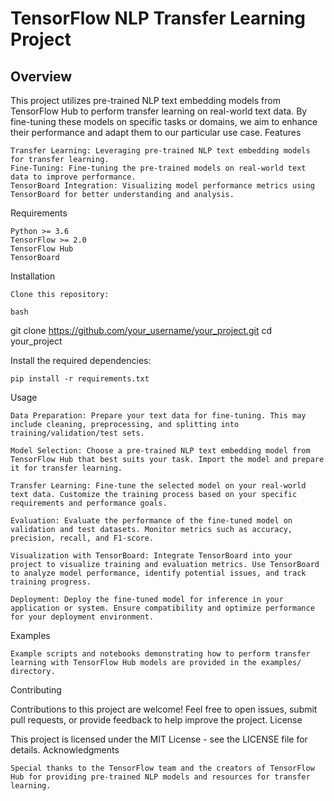 # TensorFlow NLP Transfer Learning Project
## Overview
This project utilizes pre-trained NLP text embedding models from TensorFlow Hub to perform transfer learning on real-world text data. By fine-tuning these models on specific tasks or domains, we aim to enhance their performance and adapt them to our particular use case.
Features

    Transfer Learning: Leveraging pre-trained NLP text embedding models for transfer learning.
    Fine-Tuning: Fine-tuning the pre-trained models on real-world text data to improve performance.
    TensorBoard Integration: Visualizing model performance metrics using TensorBoard for better understanding and analysis.

Requirements

    Python >= 3.6
    TensorFlow >= 2.0
    TensorFlow Hub
    TensorBoard

Installation

    Clone this repository:

    bash

git clone https://github.com/your_username/your_project.git
cd your_project

Install the required dependencies:

    pip install -r requirements.txt

Usage

    Data Preparation: Prepare your text data for fine-tuning. This may include cleaning, preprocessing, and splitting into training/validation/test sets.

    Model Selection: Choose a pre-trained NLP text embedding model from TensorFlow Hub that best suits your task. Import the model and prepare it for transfer learning.

    Transfer Learning: Fine-tune the selected model on your real-world text data. Customize the training process based on your specific requirements and performance goals.

    Evaluation: Evaluate the performance of the fine-tuned model on validation and test datasets. Monitor metrics such as accuracy, precision, recall, and F1-score.

    Visualization with TensorBoard: Integrate TensorBoard into your project to visualize training and evaluation metrics. Use TensorBoard to analyze model performance, identify potential issues, and track training progress.

    Deployment: Deploy the fine-tuned model for inference in your application or system. Ensure compatibility and optimize performance for your deployment environment.

Examples

    Example scripts and notebooks demonstrating how to perform transfer learning with TensorFlow Hub models are provided in the examples/ directory.

Contributing

Contributions to this project are welcome! Feel free to open issues, submit pull requests, or provide feedback to help improve the project.
License

This project is licensed under the MIT License - see the LICENSE file for details.
Acknowledgments

    Special thanks to the TensorFlow team and the creators of TensorFlow Hub for providing pre-trained NLP models and resources for transfer learning.
